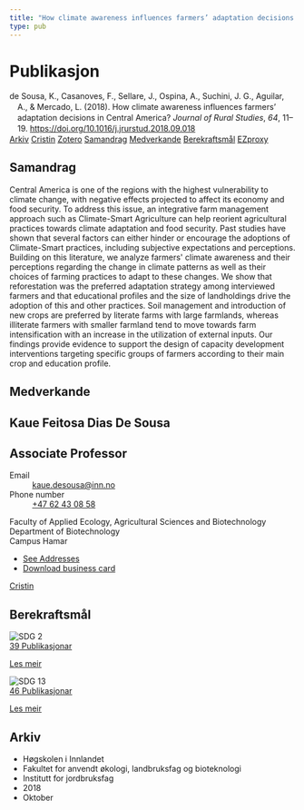 ```yaml
---
title: "How climate awareness influences farmers’ adaptation decisions in Central America?"
type: pub
---
```

<h1>Publikasjon</h1>
<article id="csl-bib-container-ZCKL9SB5" class="csl-bib-container">
  <div class="csl-bib-body" style="line-height: 1.35; padding-left: 1em; text-indent:-1em;">
  <div class="csl-entry">de Sousa, K., Casanoves, F., Sellare, J., Ospina, A., Suchini, J. G., Aguilar, A., &amp; Mercado, L. (2018). How climate awareness influences farmers&#x2019; adaptation decisions in Central America? <i>Journal of Rural Studies</i>, <i>64</i>, 11&#x2013;19. <a href="https://doi.org/10.1016/j.jrurstud.2018.09.018">https://doi.org/10.1016/j.jrurstud.2018.09.018</a></div>
</div>
  <div class="csl-bib-buttons">
    <a href="#taxonomy-article-ZCKL9SB5" class="csl-bib-button">Arkiv</a>
    <a href="https://app.cristin.no/results/show.jsf?id=1617740" alt="Cristin URL" class="csl-bib-button">Cristin</a>
    <a href="http://zotero.org/groups/5022929/items/ZCKL9SB5" alt="Zotero URL" class="csl-bib-button">Zotero</a>
    <a href="#abstract-article-ZCKL9SB5" class="csl-bib-button">Samandrag</a>
    <a href="#contributors-article-ZCKL9SB5" class="csl-bib-button">Medverkande</a>
    <a href="#sdg-article-ZCKL9SB5" class="csl-bib-button">Berekraftsmål</a>
    <a href="http://ezproxy.inn.no/login?url=https://doi.org/10.1016/j.jrurstud.2018.09.018" class="csl-bib-button">EZproxy</a>
  </div>
  <div id="csl-bib-meta-container-ZCKL9SB5"></div>
</article>
<div id="csl-bib-meta-ZCKL9SB5" class="csl-bib-meta">
  <article id="abstract-article-ZCKL9SB5" class="abstract-article">
    <h1>Samandrag</h1>
    Central America is one of the regions with the highest vulnerability to climate change, with negative effects projected to affect its economy and food security. To address this issue, an integrative farm management approach such as Climate-Smart Agriculture can help reorient agricultural practices towards climate adaptation and food security. Past studies have shown that several factors can either hinder or encourage the adoptions of Climate-Smart practices, including subjective expectations and perceptions. Building on this literature, we analyze farmers' climate awareness and their perceptions regarding the change in climate patterns as well as their choices of farming practices to adapt to these changes. We show that reforestation was the preferred adaptation strategy among interviewed farmers and that educational profiles and the size of landholdings drive the adoption of this and other practices. Soil management and introduction of new crops are preferred by literate farms with large farmlands, whereas illiterate farmers with smaller farmland tend to move towards farm intensification with an increase in the utilization of external inputs. Our findings provide evidence to support the design of capacity development interventions targeting specific groups of farmers according to their main crop and education profile.
  </article>
  <article id="contributors-article-ZCKL9SB5" class="contributors-article">
    <h1>Medverkande</h1>
    <div class="personas">
<div class="vrtx-hinn-person-card">
<div class="photo">
<i class="lar la-user-circle missing-person"></i>
</div>
<div class="info">
<hgroup><h1>Kaue Feitosa Dias De Sousa</h1>
<h2>Associate Professor</h2>
</hgroup><dl>
<dt>Email</dt>
<dd>
<a href="mailto:kaue.desousa@inn.no">kaue.desousa@inn.no</a>
</dd>
<dt>Phone number</dt>
<dd><a href="tel:+4762430858">
+47 62 43 08 58
</a></dd>
</dl>
<p>
Faculty of Applied Ecology, Agricultural Sciences and Biotechnology<br>
Department of Biotechnology<br>
Campus Hamar
</p>
<ul class="vrtx-hinn-links">
<li><a href="https://www.inn.no/finn-en-ansatt/kaue-desousa.html#vrtx-hinn-addresses">See Addresses</a></li>
<li><a href="https://www.inn.no/finn-en-ansatt/kaue-desousa.html?vrtx=vcf">Download business card</a></li>
</ul>
</div>
</div>
<a href="https://app.cristin.no/persons/show.jsf?id=994113" alt="Cristin URL" class="personas-cristin">Cristin</a>
</div>
  </article>
  <article id="sdg-article-ZCKL9SB5" class="sdg-article">
    <h1>Berekraftsmål</h1>
    <div class="sdg-container"><div id="sdg2" class="sdg">
<img src="{{< params subfolder >}}images/sdg/sdg02_no.png" class="image" alt="SDG 2">
<div class="sdg-overlay">
<a href="{{< params subfolder >}}no/archive/?sdg=2#archive" class="sdg-publication-count"><span>39</span> Publikasjonar</a>
<p><a href="https://www.fn.no/om-fn/fns-baerekraftsmaal/utrydde-sult?lang=nno-NO" class="sdg-read-more">Les meir</a></p>
</div>
</div> <div id="sdg13" class="sdg">
<img src="{{< params subfolder >}}images/sdg/sdg13_no.png" class="image" alt="SDG 13">
<div class="sdg-overlay">
<a href="{{< params subfolder >}}no/archive/?sdg=13#archive" class="sdg-publication-count"><span>46</span> Publikasjonar</a>
<p><a href="https://www.fn.no/om-fn/fns-baerekraftsmaal/stoppe-klimaendringene?lang=nno-NO" class="sdg-read-more">Les meir</a></p>
</div>
</div></div>
  </article>
  <article id="taxonomy-article-ZCKL9SB5" class="taxonomy-article">
    <h1>Arkiv</h1>
    <ul>
      <li>Høgskolen i Innlandet</li>
      <li>Fakultet for anvendt økologi, landbruksfag og bioteknologi</li>
      <li>Institutt for jordbruksfag</li>
      <li>2018</li>
      <li>Oktober</li>
    </ul>
  </article>
</div>

